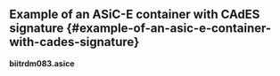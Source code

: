 ## Example of an ASiC-E container with CAdES signature {#example-of-an-asic-e-container-with-cades-signature}

**biitrdm083.asice**